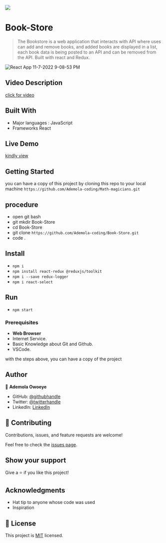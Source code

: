 ![](https://img.shields.io/badge/Microverse-blueviolet)

# Book-Store

> The Bookstore is a web application that interacts with API where uses can add and remove books, and added books are displayed in a list, each book data is being posted to an API and can be removed from the API. Built with react and Redux.

![React App 11-7-2022 9-08-53 PM](https://user-images.githubusercontent.com/96092850/200431780-145d3b5d-30c0-426d-9bb2-a791a83e5613.png)

## Video Description

[click for video](https://magical-llama-8b7ace.netlify.app/)

## Built With

- Major languages : JavaScript
- Frameworks React

## Live Demo

[kindly view](https://magical-llama-8b7ace.netlify.app/)

## Getting Started

you can have a copy of this project by cloning this repo to your local machine
`https://github.com/Ademola-coding/Math-magicians.git`

## procedure
- open git bash
- git mkdir Book-Store
- cd Book-Store
- git clone ` https://github.com/Ademola-coding/Book-Store.git `
- code .

## Install
 
 - `npm i`
 - `npm install react-redux @reduxjs/toolkit`
 - `npm i --save redux-logger`
 - `npm i react-select`
 
 ## Run
 - `npm start`

### Prerequisites

- **Web Browser**
- Internet Service. 
- Basic Knowledge about Git and Github.
- VSCode.

with the steps above, you can have a copy of the project 

## Author

👤 **Ademola Owoeye**

- GitHub: [@githubhandle](https://github.com/Ademola-coding)
- Twitter: [@twitterhandle](https://twitter.com/devAdemolaOfNig)
- LinkedIn: [LinkedIn](https://www.linkedin.com/in/ademola-owoeye/)

## 🤝 Contributing

Contributions, issues, and feature requests are welcome!

Feel free to check the [issues page](../../issues/).

## Show your support

Give a ⭐️ if you like this project!

## Acknowledgments

- Hat tip to anyone whose code was used
- Inspiration

## 📝 License

This project is [MIT](./LICENSE) licensed.
